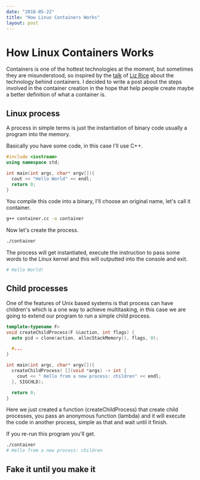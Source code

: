 ```yaml
---
date: "2018-05-22"
title: "How Linux Containers Works"
layout: post
---
```


# How Linux Containers Works

Containers is one of the hottest technologies at the moment, but sometimes they are misunderstood, so inspired by the [talk](https://www.ustream.tv/embed/recorded/102859668) of [Liz Rice](https://twitter.com/lizrice) about the technology behind containers. I decided to write a post about the steps involved in the container creation in the hope that help people create maybe a better definition of what a container is.


## Linux process

A process in simple terms is just the instantiation of binary code usually a program into the memory.

Basically you have some code, in this case I'll use C++.

```c++
#include <iostream>
using namespace std;

int main(int argc, char* argv[]){
  cout << "Hello World" << endl;
  return 0;
}
```

You compile this code into a binary, I'll choose an original name, let's call it container.

```sh
g++ container.cc -o container  
```

Now let's create the process.

```sh
./container   
```

The process will get instantiated, execute the instruction to pass some words to the Linux kernel and this will outputted into the console and exit.

```sh
# Hello World!
```

## Child processes

One of the features of Unix based systems is that process can have children's which is a one way to achieve multitasking, in this case we are going to extend our program to run a simple child process.

```c++
template<typename F>
void createChildProcess(F &&action, int flags) {
  auto pid = clone(action, allocStackMemory(), flags, 0);

  #...
}

int main(int argc, char* argv[]){
  createChildProcess( [](void *args) -> int {
    cout << " Hello from a new process: children" << endl;
  }, SIGCHLD);

  return 0;
}
```

Here we just created a function (createChildProcess) that create child processes, you pass an anonymous function (lambda) and it will execute the code in another process, simple as that and wait until it finish.

If you re-run this program you'll get.

```sh
./container
# Hello from a new process: children
```

## Fake it until you make it

